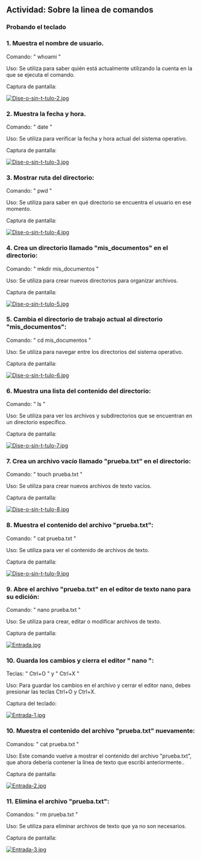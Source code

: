 ## Actividad: Sobre la linea de comandos
### Probando el teclado 

### 1. Muestra el nombre de usuario. 

Comando: " whoami "

Uso: Se utiliza para saber quién está actualmente utilizando la cuenta en la que se ejecuta el comando.

Captura de pantalla: 

[![Dise-o-sin-t-tulo-2.jpg](https://i.postimg.cc/HnXzPMvv/Dise-o-sin-t-tulo-2.jpg)](https://postimg.cc/V0sXJJ8X)

### 2. Muestra la fecha y hora.

Comando: " date "

Uso: Se utiliza para verificar la fecha y hora actual del sistema operativo.

Captura de pantalla: 

[![Dise-o-sin-t-tulo-3.jpg](https://i.postimg.cc/Zn7T0WKT/Dise-o-sin-t-tulo-3.jpg)](https://postimg.cc/T5b84YDS)

### 3. Mostrar ruta del directorio:

Comando: " pwd "

Uso: Se utiliza para saber en qué directorio se encuentra el usuario en ese momento.

Captura de pantalla:

[![Dise-o-sin-t-tulo-4.jpg](https://i.postimg.cc/xTB27DXF/Dise-o-sin-t-tulo-4.jpg)](https://postimg.cc/tYdwZcth)

### 4. Crea un directorio llamado "mis_documentos" en el directorio:

Comando: " mkdir mis_documentos "

Uso: Se utiliza para crear nuevos directorios para organizar archivos.

Captura de pantalla:

[![Dise-o-sin-t-tulo-5.jpg](https://i.postimg.cc/GtKWS655/Dise-o-sin-t-tulo-5.jpg)](https://postimg.cc/30yfkf7X)

### 5. Cambia el directorio de trabajo actual al directorio "mis_documentos":

Comando: " cd mis_documentos "

Uso: Se utiliza para navegar entre los directorios del sistema operativo.

Captura de pantalla:

[![Dise-o-sin-t-tulo-6.jpg](https://i.postimg.cc/fyQdgr9m/Dise-o-sin-t-tulo-6.jpg)](https://postimg.cc/349Wk99x)

### 6. Muestra una lista del contenido del directorio:

Comando: " ls "

Uso: Se utiliza para ver los archivos y subdirectorios que se encuentran en un directorio específico.

Captura de pantalla:

[![Dise-o-sin-t-tulo-7.jpg](https://i.postimg.cc/zDPZKYTy/Dise-o-sin-t-tulo-7.jpg)](https://postimg.cc/DmsM3Djh)

### 7. Crea un archivo vacío llamado "prueba.txt" en el directorio:

Comando: " touch prueba.txt "

Uso: Se utiliza para crear nuevos archivos de texto vacíos.

Captura de pantalla:

[![Dise-o-sin-t-tulo-8.jpg](https://i.postimg.cc/sgHw03DW/Dise-o-sin-t-tulo-8.jpg)](https://postimg.cc/DSsrSkGf)

### 8. Muestra el contenido del archivo "prueba.txt":

Comando: " cat prueba.txt "

Uso: Se utiliza para ver el contenido de archivos de texto.

Captura de pantalla:

[![Dise-o-sin-t-tulo-9.jpg](https://i.postimg.cc/QCSp9qF7/Dise-o-sin-t-tulo-9.jpg)](https://postimg.cc/kR6VLKFM)

### 9. Abre el archivo "prueba.txt" en el editor de texto nano para su edición:

Comando: " nano prueba.txt "

Uso: Se utiliza para crear, editar o modificar archivos de texto.

Captura de pantalla:

[![Entrada.jpg](https://i.postimg.cc/MZc5XC5Z/Entrada.jpg)](https://postimg.cc/w3pLGbnn)

### 10. Guarda los cambios y cierra el editor " nano ":

Teclas: " Ctrl+O " y " Ctrl+X "

Uso:  Para guardar los cambios en el archivo y cerrar el editor nano, debes presionar las teclas Ctrl+O y Ctrl+X.

Captura del teclado:

[![Entrada-1.jpg](https://i.postimg.cc/hjYtDCDC/Entrada-1.jpg)](https://postimg.cc/HcQg3975)

### 10. Muestra el contenido del archivo "prueba.txt" nuevamente:

Comandos: " cat prueba.txt "

Uso: Este comando vuelve a mostrar el contenido del archivo "prueba.txt", que ahora debería contener la línea de texto que escribi anteriormente..

Captura de pantalla:

[![Entrada-2.jpg](https://i.postimg.cc/RVTK9H6j/Entrada-2.jpg)](https://postimg.cc/qzzzxgGL)

### 11. Elimina el archivo "prueba.txt":

Comandos: " rm prueba.txt "

Uso: Se utiliza para eliminar archivos de texto que ya no son necesarios.

Captura de pantalla:

[![Entrada-3.jpg](https://i.postimg.cc/CMGfHqNz/Entrada-3.jpg)](https://postimg.cc/bdvJqd4h)
